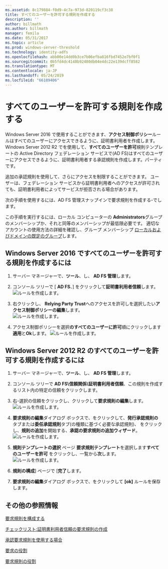 ```yaml
---
ms.assetid: 8c179884-f0d9-4c7a-973d-820119cf3c38
title: すべてのユーザーを許可する規則を作成する
description: ''
author: billmath
ms.author: billmath
manager: femila
ms.date: 05/31/2017
ms.topic: article
ms.prod: windows-server-threshold
ms.technology: identity-adfs
ms.openlocfilehash: abb00e14dd0b3ce7b06efba816fbd7452e7bf0f1
ms.sourcegitcommit: 0b5fd4dc4148b92480db04e4dc22e139dcff8582
ms.translationtype: MT
ms.contentlocale: ja-JP
ms.lasthandoff: 05/24/2019
ms.locfileid: "66189406"
---
```

# <a name="create-a-rule-to-permit-all-users"></a>すべてのユーザーを許可する規則を作成する

Windows Server 2016 で使用することができます、**アクセス制御ポリシー**ルールはすべてのユーザーにアクセスできるように、証明書利用者を作成します。  Windows Server 2012 R2 でを使用して、**すべてのユーザーを許可**規則テンプレートの Active Directory フェデレーション サービスで\(AD FS\)はすべてのユーザーにアクセスできるように、証明書利用者する承認規則を作成します。パーティです。 

追加の承認規則を使用して、さらにアクセスを制限することができます。 ユーザーは、フェデレーション サービスから証明書利用者へのアクセスが許可されても、証明書利用者によってサービスが拒否される場合があります。  
  
次の手順を使用するには、AD FS 管理スナップインで要求規則を作成する\-でします。  
  
この手順を実行するには、ローカル コンピューターの **Administrators**グループのメンバーシップか、それと同等のメンバーシップが最低限必要です。  適切なアカウントの使用方法の詳細を確認し、グループ メンバーシップ [ローカルおよびドメインの既定のグループ](https://go.microsoft.com/fwlink/?LinkId=83477)します。 

## <a name="to-create-a-rule-to-permit-all-users-in-windows-server-2016"></a>Windows Server 2016 ですべてのユーザーを許可する規則を作成するには

1.  サーバー マネージャーで、**ツール**、し、 **AD FS 管理**します。  
  
2.  コンソール ツリーで [ **AD FS**、] をクリックして**証明書利用者信頼**します。 
![ルールを作成します。](media/Create-a-Rule-to-Permit-All-Users/permitall1.PNG)

3.  右クリックし、 **Relying Party Trust**へのアクセスを許可しを選択したい**アクセス制御ポリシーの編集**します。  
![ルールを作成します。](media/Create-a-Rule-to-Permit-All-Users/permitall2.PNG)

4. アクセス制御ポリシーを選択**のすべてのユーザーに許可**順にクリックします**適用**と**Ok**します。
![ルールを作成します。](media/Create-a-Rule-to-Permit-All-Users/permitall3.PNG)
  
## <a name="to-create-a-rule-to-permit-all-users-in-windows-server-2012-r2"></a>Windows Server 2012 R2 のすべてのユーザーを許可する規則を作成するには 
  
1.  サーバー マネージャーで、**ツール**、し、 **AD FS 管理**します。  
  
2.  コンソール ツリーで  **AD FS\\信頼関係\\証明書利用者信頼**、この規則を作成するリスト内の特定の信頼をクリックします。  

3.  右\-選択の信頼をクリックし、クリックして**要求規則の編集**します。  
![ルールを作成します。](media/Create-a-Rule-to-Permit-All-Users/permitall4.PNG)  

4.  **要求規則の編集**ダイアログ ボックスで、をクリックして、**発行承認規則の** タブまたは**委任承認規則**タブ\(の種類に基づく必要な承認規則\)、 をクリックし、**規則の追加**を開始する、**承認の要求規則の追加ウィザード**。  
![ルールを作成します。](media/Create-a-Rule-to-Permit-All-Users/permitall5.PNG)  
5.  **規則テンプレートの選択** ページ **要求規則テンプレート**を選択します**すべてのユーザーを許可** をクリックし、一覧から**次**します。  
![ルールを作成します。](media/Create-a-Rule-to-Permit-All-Users/permitall6.PNG)    
6.  **規則の構成**] ページで [**完了**します。  
  
7.  **要求規則の編集**ダイアログ ボックスで、をクリックして **[ok]** ルールを保存します。  

## <a name="additional-references"></a>その他の参照情報 
[要求規則を構成する](Configure-Claim-Rules.md)  
 
[チェックリスト:証明書利用者信頼の要求規則の作成](https://technet.microsoft.com/library/ee913578.aspx)  
  
[承認要求規則を使用する場合](../../ad-fs/technical-reference/When-to-Use-an-Authorization-Claim-Rule.md)  

[要求の役割](../../ad-fs/technical-reference/The-Role-of-Claims.md)  
  
[要求規則の役割](../../ad-fs/technical-reference/The-Role-of-Claim-Rules.md)  
